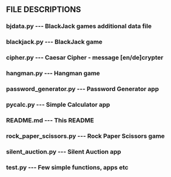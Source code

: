 ## FILE DESCRIPTIONS

### bjdata.py --- BlackJack games additional data file
### blackjack.py --- BlackJack game
### cipher.py --- Caesar Cipher - message [en/de]crypter
### hangman.py --- Hangman game
### password_generator.py --- Password Generator app
### pycalc.py --- Simple Calculator app
### README.md --- This README
### rock_paper_scissors.py --- Rock Paper Scissors game
### silent_auction.py --- Silent Auction app
### test.py --- Few simple functions, apps etc

